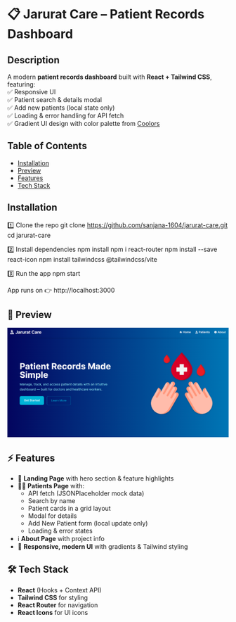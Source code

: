 # 📋 Jarurat Care – Patient Records Dashboard

## Description

A modern **patient records dashboard** built with **React + Tailwind CSS**, featuring:  
✅ Responsive UI  
✅ Patient search & details modal  
✅ Add new patients (local state only)  
✅ Loading & error handling for API fetch  
✅ Gradient UI design with color palette from [Coolors](https://coolors.co/palette/03045e-023e8a-0077b6-0096c7-00b4d8-48cae4-90e0ef-ade8f4-caf0f8) 

## Table of Contents 

- [Installation](#installation)
- [Preview](#preview)
- [Features](#features)
- [Tech Stack](#tech)

## Installation

1️⃣ Clone the repo
git clone https://github.com/sanjana-1604/jarurat-care.git
cd jarurat-care

2️⃣ Install dependencies
npm install
npm i react-router
npm install --save react-icon
npm install tailwindcss @tailwindcss/vite

3️⃣ Run the app
npm start


App runs on 👉 http://localhost:3000

## 📸 Preview  
![Jarurat Care Preview](./public/Screenshot.png)  


## ⚡ Features  
- 🏥 **Landing Page** with hero section & feature highlights  
- 👨‍⚕️ **Patients Page** with:  
  - API fetch (JSONPlaceholder mock data)  
  - Search by name  
  - Patient cards in a grid layout  
  - Modal for details  
  - Add New Patient form (local update only)  
  - Loading & error states  
- ℹ️ **About Page** with project info  
- 🌈 **Responsive, modern UI** with gradients & Tailwind styling  


## 🛠️ Tech Stack  
- **React** (Hooks + Context API)  
- **Tailwind CSS** for styling  
- **React Router** for navigation  
- **React Icons** for UI icons
